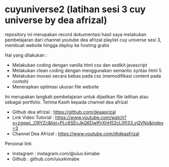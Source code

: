 # cuyuniverse2 (latihan sesi 3 cuy universe by dea afrizal)
repository ini merupakan record dokumentasi hasil saya melakukan pembelajaran dari channel youtube dea afrizal
playlist cuy universe sesi 3, membuat website hingga deploy ke hosting gratis

Hal yang dilakukan :
- Melakukan coding dengan vanilla html css dan sedikit javascript
- Melakukan clean coding dengan menggunakan semantic syntax html 5
- Melakukan inovasi secara bebas pada css (memodifikasi content pada contoh)
- Menerapkan optimasi ukuran file website

Ini merupakan langkah pembelajaran untuk dijadikan file latihan atau sebagai portfolio.
Terima Kasih kepada channel dea afrizal

- Github dea afrizal : https://github.com/deaaprizal
- Link Video Tutorial : https://www.youtube.com/watch?v=zgqwL_ORYZc&list=PLc6SEcJkQ6DwIfhXhH52cL0fI33_yQVNo&index=3
- Channel Dea Afrizal : https://www.youtube.com/@deaafrizal

Personal link 
- Instagram : instagram.com/@uiux.kimabe
- Github : github.com/uiuxkimabe


